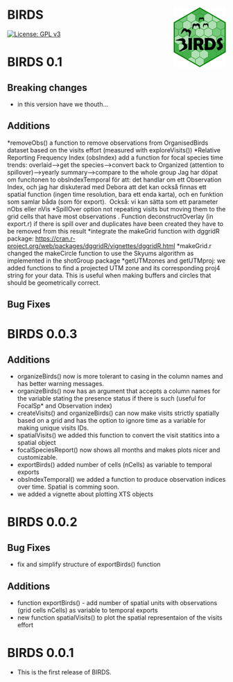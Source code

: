 # BIRDS <img src="https://github.com/Greensway/BIRDS/raw/master/man/figures/logo.png" align="right" alt="" width="120" />

[![License: GPL v3](https://img.shields.io/badge/License-GPLv3-blue.svg)](https://www.gnu.org/licenses/gpl-3.0)

# BIRDS 0.1

## Breaking changes
* in this version have we thouth...

## Additions
*removeObs() a function to remove observations from OrganisedBirds dataset based on the visits effort (measured with exploreVisits())
*Relative Reporting Frequency Index (obsIndex) add a function for focal species time trends: overlaid-->get the species-->convert back to Organized (attention to spillover)-->yearly summary-->compare to the whole group Jag har döpat om funcitonen to obsIndexTemporal för att: det handlar om ett Observation Index, och jag har diskuterad med Debora att det kan också finnas ett spatial function (ingen time resolution, bara ett enda karta), och en funktion som samlar båda (som för export).  Också: vi kan sätta som ett parameter nObs eller nVis
*SpillOver option not repeating visits but moving them to the grid cells that have most observations . Function deconstructOverlay (in export.r) if there is spill over and duplicates have been created they have to be removed from this result
*integrate the makeGrid function with dggridR package: https://cran.r-project.org/web/packages/dggridR/vignettes/dggridR.html
*makeGrid.r changed the makeCircle function to use the Skyums algorithm as implemented in the shotGroup package
*getUTMzones and getUTMproj: we added functions to find a projected UTM zone and its corresponding proj4 string for your data. This is useful when making buffers and circles that should be geometrically correct.

## Bug Fixes  

# BIRDS 0.0.3

## Additions
* organizeBirds() now is more tolerant to casing in the column names and has better warning messages.
* organizeBirds() now has an argument that accepts a column names for the variable stating the presence status if there is such (useful for FocalSp* and Observation index)
* createVisits() and organizeBirds() can now make visits strictly spatially based on a grid and has the option to ignore time as a variable for making unique visits IDs.
* spatialVisits() we added this function to convert the visit statitics into a spatial object
* focalSpeciesReport() now shows all months and makes plots nicer and customizable.
* exportBirds() added number of cells (nCells) as variable to temporal exports
* obsIndexTemporal() we added a function to produce observation indices over time. Spatial is comming soon.
* we added a vignette about plotting XTS objects 

# BIRDS 0.0.2

## Bug Fixes

* fix and simplify structure of exportBirds() function

## Additions
* function exportBirds() - add number of spatial units with observations (grid cells nCells) as variable to temporal exports
* new function spatialVisits() to plot the spatial representaion of the visits effort

# BIRDS 0.0.1

* This is the first release of BIRDS.
